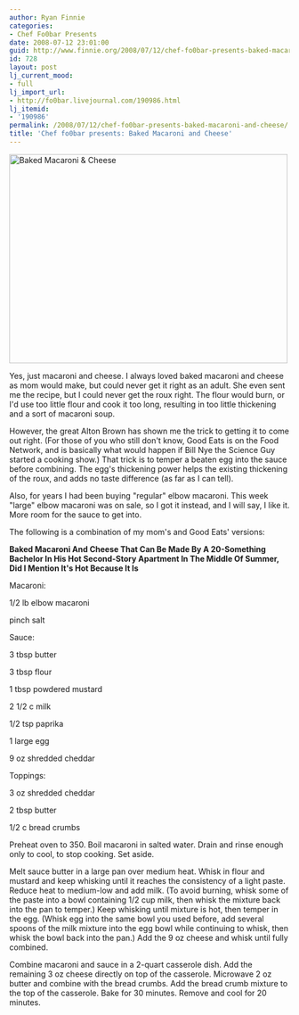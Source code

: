 ```yaml
---
author: Ryan Finnie
categories:
- Chef Fo0bar Presents
date: 2008-07-12 23:01:00
guid: http://www.finnie.org/2008/07/12/chef-fo0bar-presents-baked-macaroni-and-cheese/
id: 728
layout: post
lj_current_mood:
- full
lj_import_url:
- http://fo0bar.livejournal.com/190986.html
lj_itemid:
- '190986'
permalink: /2008/07/12/chef-fo0bar-presents-baked-macaroni-and-cheese/
title: 'Chef fo0bar presents: Baked Macaroni and Cheese'
---
```

[<img src="http://farm4.static.flickr.com/3192/2663594420_e449ba01fe.jpg" width="500" height="375" alt="Baked Macaroni & Cheese" />](http://www.flickr.com/photos/fo0bar/2663594420/ "Baked Macaroni & Cheese by fo0bar, on Flickr")

Yes, just macaroni and cheese. I always loved baked macaroni and cheese as mom would make, but could never get it right as an adult. She even sent me the recipe, but I could never get the roux right. The flour would burn, or I'd use too little flour and cook it too long, resulting in too little thickening and a sort of macaroni soup.

However, the great Alton Brown has shown me the trick to getting it to come out right. (For those of you who still don't know, Good Eats is on the Food Network, and is basically what would happen if Bill Nye the Science Guy started a cooking show.) That trick is to temper a beaten egg into the sauce before combining. The egg's thickening power helps the existing thickening of the roux, and adds no taste difference (as far as I can tell).

Also, for years I had been buying "regular" elbow macaroni. This week "large" elbow macaroni was on sale, so I got it instead, and I will say, I like it. More room for the sauce to get into.

The following is a combination of my mom's and Good Eats' versions:

**Baked Macaroni And Cheese That Can Be Made By A 20-Something Bachelor In His Hot Second-Story Apartment In The Middle Of Summer, Did I Mention It's Hot Because It Is**

Macaroni:
  
1/2 lb elbow macaroni
  
pinch salt

Sauce:
  
3 tbsp butter
  
3 tbsp flour
  
1 tbsp powdered mustard
  
2 1/2 c milk
  
1/2 tsp paprika
  
1 large egg
  
9 oz shredded cheddar

Toppings:
  
3 oz shredded cheddar
  
2 tbsp butter
  
1/2 c bread crumbs

Preheat oven to 350. Boil macaroni in salted water. Drain and rinse enough only to cool, to stop cooking. Set aside.

Melt sauce butter in a large pan over medium heat. Whisk in flour and mustard and keep whisking until it reaches the consistency of a light paste. Reduce heat to medium-low and add milk. (To avoid burning, whisk some of the paste into a bowl containing 1/2 cup milk, then whisk the mixture back into the pan to temper.) Keep whisking until mixture is hot, then temper in the egg. (Whisk egg into the same bowl you used before, add several spoons of the milk mixture into the egg bowl while continuing to whisk, then whisk the bowl back into the pan.) Add the 9 oz cheese and whisk until fully combined.

Combine macaroni and sauce in a 2-quart casserole dish. Add the remaining 3 oz cheese directly on top of the casserole. Microwave 2 oz butter and combine with the bread crumbs. Add the bread crumb mixture to the top of the casserole. Bake for 30 minutes. Remove and cool for 20 minutes.
